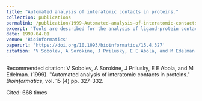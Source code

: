 ```yaml
---
title: "Automated analysis of interatomic contacts in proteins."
collection: publications
permalink: /publication/1999-Automated-analysis-of-interatomic-contacts-in-proteins
excerpt: 'Tools are described for the analysis of ligand-protein contacts (LPC software) and contacts of structural units (CSU software) such as helices, sheets, strands and residues.'
date: 1999-04-01
venue: 'Bioinformatics'
paperurl: 'https://doi.org/10.1093/bioinformatics/15.4.327'
citation: 'V Sobolev, A Sorokine, J Prilusky, E E Abola, and M Edelman. (1999). &quot;Automated analysis of interatomic contacts in proteins.&quot; <i>Bioinformatics</i>, vol. 15 (4) pp. 327-332.'
---
```


Recommended citation:
V Sobolev, A Sorokine, J Prilusky, E E Abola, and M Edelman. (1999). &quot;Automated analysis of interatomic contacts in proteins.&quot; <i>Bioinformatics</i>, vol. 15 (4) pp. 327-332.

Cited: 668 times